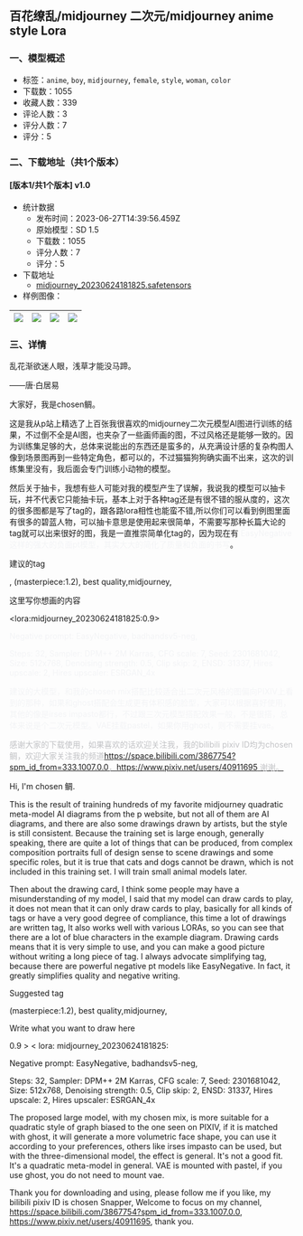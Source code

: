 ## 百花缭乱/midjourney 二次元/midjourney anime style Lora
### 一、模型概述

- 标签：`anime`, `boy`, `midjourney`, `female`, `style`, `woman`, `color`
- 下载数：1055
- 收藏人数：339
- 评论人数：3
- 评分人数：7
- 评分：5

### 二、下载地址（共1个版本）

#### [版本1/共1个版本] v1.0

- 统计数据
  - 发布时间：2023-06-27T14:39:56.459Z
  - 原始模型：SD 1.5
  - 下载数：1055
  - 评分人数：7
  - 评分：5
- 下载地址
  - [midjourney_20230624181825.safetensors](https://civitai.com/api/download/models/105232)
- 样例图像：

| <img src="https://image.civitai.com/xG1nkqKTMzGDvpLrqFT7WA/14a0a85b-7159-48dd-9aac-dfe95d53810f/width=450/1309436.jpeg" /> | <img src="https://image.civitai.com/xG1nkqKTMzGDvpLrqFT7WA/28e6f039-2f45-496a-b90a-d0de590ea26b/width=450/1309437.jpeg" /> | <img src="https://image.civitai.com/xG1nkqKTMzGDvpLrqFT7WA/5afc9f9a-c096-472a-8e6d-b5d7196636ba/width=450/1309441.jpeg" /> | <img src="https://image.civitai.com/xG1nkqKTMzGDvpLrqFT7WA/e5c32232-81df-4c10-b118-ec90ee2390af/width=450/1309435.jpeg" /> |
| ---- | ---- | ---- | ---- |


### 三、详情
<p>乱花渐欲迷人眼，浅草才能没马蹄。</p><p>——唐·白居易</p><p>大家好，我是chosen鲷。</p><p>这是我从p站上精选了上百张我很喜欢的midjourney二次元模型AI图进行训练的结果，不过倒不全是AI图，也夹杂了一些画师画的图，不过风格还是能够一致的。因为训练集足够的大，总体来说能出的东西还是蛮多的，从充满设计感的复杂构图人像到场景图再到一些特定角色，都可以的，不过猫猫狗狗确实画不出来，这次的训练集里没有，我后面会专门训练小动物的模型。</p><p>然后关于抽卡，我想有些人可能对我的模型产生了误解，我说我的模型可以抽卡玩，并不代表它只能抽卡玩，基本上对于各种tag还是有很不错的服从度的，这次的很多图都是写了tag的，跟各路lora相性也能蛮不错,所以你们可以看到例图里面有很多的碧蓝人物，可以抽卡意思是使用起来很简单，不需要写那种长篇大论的tag就可以出来很好的图，我是一直推崇简单化tag的，因为现在有<span style="color:rgb(243, 244, 246)"> EasyNegative这样的强大的负面pt模型，其实大大的简化了质量和负面的书写</span>。</p><p>建议的tag</p><p>, (masterpiece:1.2), best quality,midjourney,</p><p>这里写你想画的内容</p><p>&lt;lora:midjourney_20230624181825:0.9&gt;</p><p><span style="color:rgb(243, 244, 246)">Negative prompt: EasyNegative, badhandsv5-neg,</span></p><p><span style="color:rgb(243, 244, 246)">Steps: 32, Sampler: DPM++ 2M Karras, CFG scale: 7, Seed: 2301681042, Size: 512x768, Denoising strength: 0.5, Clip skip: 2, ENSD: 31337, Hires upscale: 2, Hires upscaler: ESRGAN_4x</span></p><p><span style="color:rgb(243, 244, 246)">建议的大模型，和我的chosen mix搭配比较适合出二次元风格的图偏向PIXIV上看到的那种，如果和ghost搭配会生成更有体积感的脸型，大家可以根据喜好使用，其他的像是irses impasto都行，不过跟三次元模型搭配效果一般，不是很搭，总体来说是个二次元模型。VAE挂载pastel，如果你用ghost，则不需要挂vae。</span></p><p><span style="color:rgb(193, 194, 197)">感谢大家的下载使用，如果喜欢的话欢迎关注我，我的bilibili pixiv ID均为chosen鲷，欢迎大家关注我的频道</span><a target="_blank" rel="ugc" href="https://space.bilibili.com/3867754?spm_id_from=333.1007.0.0，https://www.pixiv.net/users/40911695">https://space.bilibili.com/3867754?spm_id_from=333.1007.0.0<span style="color:rgb(193, 194, 197)">，</span>https://www.pixiv.net/users/40911695</a><a target="_blank" rel="ugc" href="https://space.bilibili.com/3867754?spm_id_from=333.1007.0.0%EF%BC%8Chttps://www.pixiv.net/users/40911695%E8%B0%A2%E8%B0%A2%E3%80%82"> <span style="color:rgb(193, 194, 197)">谢谢。</span></a></p><p></p><p>Hi, I'm chosen 鲷.</p><p>This is the result of training hundreds of my favorite midjourney quadratic meta-model AI diagrams from the p website, but not all of them are AI diagrams, and there are also some drawings drawn by artists, but the style is still consistent. Because the training set is large enough, generally speaking, there are quite a lot of things that can be produced, from complex composition portraits full of design sense to scene drawings and some specific roles, but it is true that cats and dogs cannot be drawn, which is not included in this training set. I will train small animal models later.</p><p>Then about the drawing card, I think some people may have a misunderstanding of my model, I said that my model can draw cards to play, it does not mean that it can only draw cards to play, basically for all kinds of tags or have a very good degree of compliance, this time a lot of drawings are written tag, It also works well with various LORAs, so you can see that there are a lot of blue characters in the example diagram. Drawing cards means that it is very simple to use, and you can make a good picture without writing a long piece of tag. I always advocate simplifying tag, because there are powerful negative pt models like EasyNegative. In fact, it greatly simplifies quality and negative writing.</p><p>Suggested tag</p><p>(masterpiece:1.2), best quality,midjourney,</p><p>Write what you want to draw here</p><p>0.9 &gt; &lt; lora: midjourney_20230624181825:</p><p>Negative prompt: EasyNegative, badhandsv5-neg,</p><p>Steps: 32, Sampler: DPM++ 2M Karras, CFG scale: 7, Seed: 2301681042, Size: 512x768, Denoising strength: 0.5, Clip skip: 2, ENSD: 31337, Hires upscale: 2, Hires upscaler: ESRGAN_4x</p><p>The proposed large model, with my chosen mix, is more suitable for a quadratic style of graph biased to the one seen on PIXIV, if it is matched with ghost, it will generate a more volumetric face shape, you can use it according to your preferences, others like irses impasto can be used, but with the three-dimensional model, the effect is general. It's not a good fit. It's a quadratic meta-model in general. VAE is mounted with pastel, if you use ghost, you do not need to mount vae.</p><p>Thank you for downloading and using, please follow me if you like, my bilibili pixiv ID is chosen Snapper, Welcome to focus on my channel, <a target="_blank" rel="ugc" href="https://space.bilibili.com/3867754?spm_id_from=333.1007.0.0">https://space.bilibili.com/3867754?spm_id_from=333.1007.0.0</a>, <a target="_blank" rel="ugc" href="https://www.pixiv.net/users/40911695">https://www.pixiv.net/users/40911695</a>, thank you.</p>